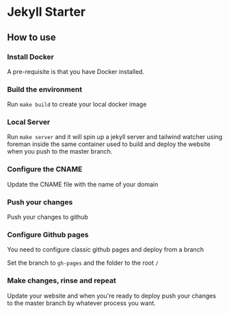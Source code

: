 # Jekyll Starter

## How to use

### Install Docker

A pre-requisite is that you have Docker installed.


### Build the environment

Run `make build` to create your local docker image

### Local Server

Run `make server` and it will spin up a jekyll server and tailwind watcher using foreman inside the same container used to build and deploy the website when you push to the master branch.


### Configure the CNAME

Update the CNAME file with the name of your domain


### Push your changes

Push your changes to github


### Configure Github pages

You need to configure classic github pages and deploy from a branch

Set the branch to `gh-pages` and the folder to the root `/`


### Make changes, rinse and repeat

Update your website and when you're ready to deploy push your changes to the master branch by whatever process you want.
